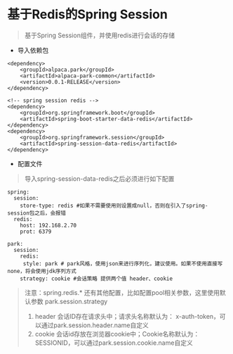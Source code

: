 # 基于Redis的Spring Session

> 基于Spring Session组件，并使用redis进行会话的存储

* 导入依赖包

```
<dependency>
    <groupId>alpaca.park</groupId>
    <artifactId>alpaca-park-common</artifactId>
    <version>0.0.1-RELEASE</version>
</dependency>

<!-- spring session redis -->
<dependency>
    <groupId>org.springframework.boot</groupId>
    <artifactId>spring-boot-starter-data-redis</artifactId>
</dependency>
<dependency>
    <groupId>org.springframework.session</groupId>
    <artifactId>spring-session-data-redis</artifactId>
</dependency>
```

* 配置文件

> 导入spring-session-data-redis之后必须进行如下配置

```
spring:
  session:
    store-type: redis #如果不需要使用则设置成null，否则在引入了spring-session包之后，会报错
  redis:
    host: 192.168.2.70
    prot: 6379

park:
  session:
    redis:
     style: park # park风格，使用json来进行序列化，建议使用。如果不使用直接写none，将会使用jdk序列方式
    strategy: cookie #会话策略 提供两个值 header、cookie

```

> 注意：spring.redis.* 还有其他配置，比如配置pool相关参数，这里使用默认参数
> park.session.strategy 
> 1. header 会话ID存在请求头中；请求头名称默认为： x-auth-token，可以通过park.session.header.name自定义
> 2. cookie 会话id存放在浏览器cookie中；Cookie名称默认为： SESSIONID，可以通过park.session.cookie.name自定义








